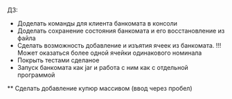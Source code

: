ДЗ:
* Доделать команды для клиента банкомата в консоли
* Доделать сохранение состояния банкомата и его восстановление из файла
* Сделать возможность добавление и изъятия ячеек из банкомата. !!! Может оказаться более одной ячейки одинакового номинала
* Покрыть тестами сделаное
* Запуск банкомата как  jar и работа с ним как с отдельной программой

** Сделать добавление купюр массивом (ввод через пробел)
